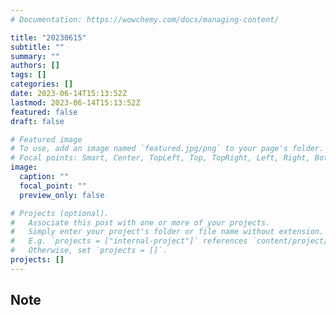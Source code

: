 ```yaml
---
# Documentation: https://wowchemy.com/docs/managing-content/

title: "20230615"
subtitle: ""
summary: ""
authors: []
tags: []
categories: []
date: 2023-06-14T15:13:52Z
lastmod: 2023-06-14T15:13:52Z
featured: false
draft: false

# Featured image
# To use, add an image named `featured.jpg/png` to your page's folder.
# Focal points: Smart, Center, TopLeft, Top, TopRight, Left, Right, BottomLeft, Bottom, BottomRight.
image:
  caption: ""
  focal_point: ""
  preview_only: false

# Projects (optional).
#   Associate this post with one or more of your projects.
#   Simply enter your project's folder or file name without extension.
#   E.g. `projects = ["internal-project"]` references `content/project/deep-learning/index.md`.
#   Otherwise, set `projects = []`.
projects: []
---
```


## Note

